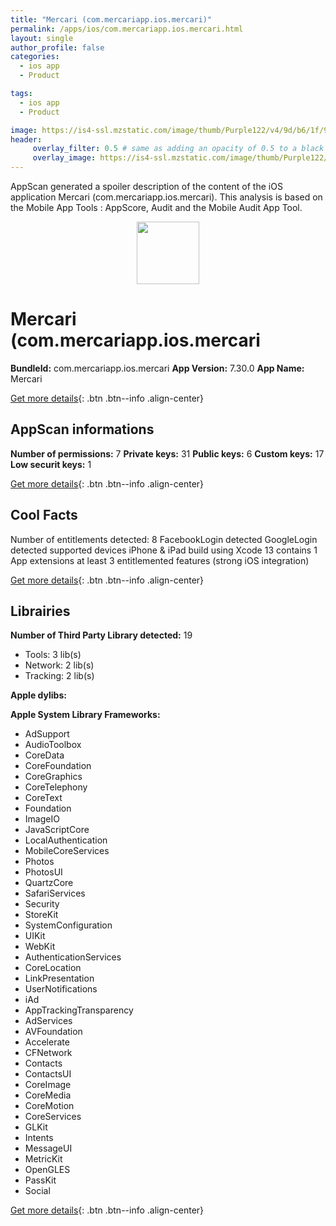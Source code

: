 ```yaml
---
title: "Mercari (com.mercariapp.ios.mercari)"
permalink: /apps/ios/com.mercariapp.ios.mercari.html
layout: single
author_profile: false
categories: 
  - ios app 
  - Product 

tags: 
  - ios app 
  - Product 

image: https://is4-ssl.mzstatic.com/image/thumb/Purple122/v4/9d/b6/1f/9db61f5b-b61d-24f9-2291-98d9e1e8abf6/AppIcon-1x_U007emarketing-0-7-0-85-220.png/512x512bb.jpg
header: 
     overlay_filter: 0.5 # same as adding an opacity of 0.5 to a black background
     overlay_image: https://is4-ssl.mzstatic.com/image/thumb/Purple122/v4/9d/b6/1f/9db61f5b-b61d-24f9-2291-98d9e1e8abf6/AppIcon-1x_U007emarketing-0-7-0-85-220.png/512x512bb.jpg
---
```

AppScan generated a spoiler description of the content of the iOS application Mercari (com.mercariapp.ios.mercari). This analysis is based on the Mobile App Tools : AppScore, Audit and the Mobile Audit App Tool.

  
  
<div style="text-align: center;"><img src="https://is4-ssl.mzstatic.com/image/thumb/Purple122/v4/9d/b6/1f/9db61f5b-b61d-24f9-2291-98d9e1e8abf6/AppIcon-1x_U007emarketing-0-7-0-85-220.png/512x512bb.jpg" width="100" height="100"></div>  
  
# Mercari (com.mercariapp.ios.mercari

**BundleId:** com.mercariapp.ios.mercari
**App Version:** 7.30.0
**App Name:** Mercari


[Get more details](/pricing.html){: .btn .btn--info .align-center}  
  
## AppScan informations 

**Number of permissions:** 7
**Private keys:** 31
**Public keys:** 6
**Custom keys:** 17
**Low securit keys:** 1
  
[Get more details](/pricing.html){: .btn .btn--info .align-center}

## Cool Facts

Number of entitlements detected: 8
FacebookLogin detected
GoogleLogin detected
supported devices iPhone & iPad
build using Xcode 13
contains 1 App extensions
at least 3 entitlemented features (strong iOS integration)
  
[Get more details](/pricing.html){: .btn .btn--info .align-center}

## Librairies 
**Number of Third Party Library detected:** 19
- Tools: 3 lib(s)
- Network: 2 lib(s)
- Tracking: 2 lib(s)

**Apple dylibs:**


**Apple System Library Frameworks:**
- AdSupport
- AudioToolbox
- CoreData
- CoreFoundation
- CoreGraphics
- CoreTelephony
- CoreText
- Foundation
- ImageIO
- JavaScriptCore
- LocalAuthentication
- MobileCoreServices
- Photos
- PhotosUI
- QuartzCore
- SafariServices
- Security
- StoreKit
- SystemConfiguration
- UIKit
- WebKit
- AuthenticationServices
- CoreLocation
- LinkPresentation
- UserNotifications
- iAd
- AppTrackingTransparency
- AdServices
- AVFoundation
- Accelerate
- CFNetwork
- Contacts
- ContactsUI
- CoreImage
- CoreMedia
- CoreMotion
- CoreServices
- GLKit
- Intents
- MessageUI
- MetricKit
- OpenGLES
- PassKit
- Social


  
[Get more details](/pricing.html){: .btn .btn--info .align-center}

